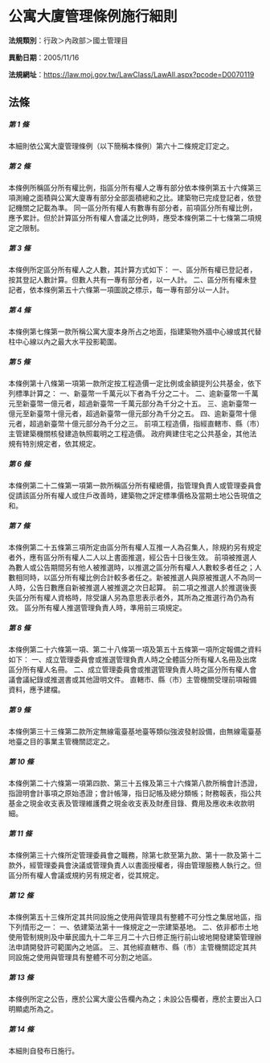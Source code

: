 # 公寓大廈管理條例施行細則

**法規類別**：行政＞內政部＞國土管理目

**異動日期**：2005/11/16  

**法規網址**：https://law.moj.gov.tw/LawClass/LawAll.aspx?pcode=D0070119





## 法條
##### 第 1 條
本細則依公寓大廈管理條例（以下簡稱本條例）第六十二條規定訂定之。

##### 第 2 條
本條例所稱區分所有權比例，指區分所有權人之專有部分依本條例第五十六條第三項測繪之面積與公寓大廈專有部分全部面積總和之比。建築物已完成登記者，依登記機關之記載為準。
同一區分所有權人有數專有部分者，前項區分所有權比例，應予累計。但於計算區分所有權人會議之比例時，應受本條例第二十七條第二項規定之限制。

##### 第 3 條
本條例所定區分所有權人之人數，其計算方式如下：
一、區分所有權已登記者，按其登記人數計算。但數人共有一專有部分者，以一人計。
二、區分所有權未登記者，依本條例第五十六條第一項圖說之標示，每一專有部分以一人計。

##### 第 4 條
本條例第七條第一款所稱公寓大廈本身所占之地面，指建築物外牆中心線或其代替柱中心線以內之最大水平投影範圍。

##### 第 5 條
本條例第十八條第一項第一款所定按工程造價一定比例或金額提列公共基金，依下列標準計算之：
一、新臺幣一千萬元以下者為千分之二十。
二、逾新臺幣一千萬元至新臺幣一億元者，超過新臺幣一千萬元部分為千分之十五。
三、逾新臺幣一億元至新臺幣十億元者，超過新臺幣一億元部分為千分之五。
四、逾新臺幣十億元者，超過新臺幣十億元部分為千分之三。
前項工程造價，指經直轄市、縣（市）主管建築機關核發建造執照載明之工程造價。
政府興建住宅之公共基金，其他法規有特別規定者，依其規定。

##### 第 6 條
本條例第二十二條第一項第一款所稱區分所有權總價，指管理負責人或管理委員會促請該區分所有權人或住戶改善時，建築物之評定標準價格及當期土地公告現值之和。

##### 第 7 條
本條例第二十五條第三項所定由區分所有權人互推一人為召集人，除規約另有規定者外，應有區分所有權人二人以上書面推選，經公告十日後生效。
前項被推選人為數人或公告期間另有他人被推選時，以推選之區分所有權人人數較多者任之；人數相同時，以區分所有權比例合計較多者任之。新被推選人與原被推選人不為同一人時，公告日數應自新被推選人被推選之次日起算。
前二項之推選人於推選後喪失區分所有權人資格時，除受讓人另為意思表示者外，其所為之推選行為仍為有效。
區分所有權人推選管理負責人時，準用前三項規定。

##### 第 8 條
本條例第二十六條第一項、第二十八條第一項及第五十五條第一項所定報備之資料如下：
一、成立管理委員會或推選管理負責人時之全體區分所有權人名冊及出席區分所有權人名冊。
二、成立管理委員會或推選管理負責人時之區分所有權人會議會議紀錄或推選書或其他證明文件。
直轄市、縣（市）主管機關受理前項報備資料，應予建檔。

##### 第 9 條
本條例第三十三條第二款所定無線電臺基地臺等類似強波發射設備，由無線電臺基地臺之目的事業主管機關認定之。

##### 第 10 條
本條例第二十六條第一項第四款、第三十五條及第三十六條第八款所稱會計憑證，指證明會計事項之原始憑證；會計帳簿，指日記帳及總分類帳；財務報表，指公共基金之現金收支表及管理維護費之現金收支表及財產目錄、費用及應收未收款明細。

##### 第 11 條
本條例第三十六條所定管理委員會之職務，除第七款至第九款、第十一款及第十二款外，經管理委員會決議或管理負責人以書面授權者，得由管理服務人執行之。但區分所有權人會議或規約另有規定者，從其規定。

##### 第 12 條
本條例第五十三條所定其共同設施之使用與管理具有整體不可分性之集居地區，指下列情形之一：
一、依建築法第十一條規定之一宗建築基地。
二、依非都市土地使用管制規則及中華民國九十二年三月二十六日修正施行前山坡地開發建築管理辦法申請開發許可範圍內之地區。
三、其他經直轄市、縣（市）主管機關認定其共同設施之使用與管理具有整體不可分割之地區。

##### 第 13 條
本條例所定之公告，應於公寓大廈公告欄內為之；未設公告欄者，應於主要出入口明顯處所為之。

##### 第 14 條
本細則自發布日施行。


